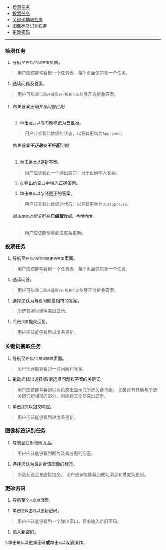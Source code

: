 - [检测任务](#validate)  
- [投票任务](#vote)  
- [关键词摘取任务](#keywords)
- [图像标签识别任务](#image)
- [更改密码](#change_pwd)  

<hr/>

### 检测任务 <a name="validate"></a>
1. 导航至`任务/检测答案`页面。
>用户应该能够看到一个任务表，每个页面仅包含**一个**任务。
1. 通读问题及答案。
>用户可以单击`展开`或`展开/折叠全部`以展开或折叠答案。
1. 
    ###### 如果答案正确并与问题匹配 ######
    1. 单击`通过`以将问题标记为已批准。
    >用户应查看此数据的状态，以将其更新为`Approved`。

    ###### 如果答案**不正确**或**不匹配**问题 ######
    1. 单击`更改`以更新答案。
    >用户应该看到一个弹出窗口，用于正确输入答案。
    1. 在弹出的窗口中输入正确答案。
    >
    1. 单击`确认`以存储更正的答案。
    >用户应查看此数据的状态，以将其更新为`Disapproved`。

    ###### 单击`提交`以提交所有**已编辑**数据。######
    >用户应该能够看到进度条更新。

### 投票任务 <a name="vote"></a>
1. 导航至`任务/投票挑选正确答案`页面。
>用户应该能够看到一个任务表，每个页面仅包含**一个**任务。
1. 通读问答。
>用户可以单击`展开`或`展开/折叠全部`以展开或折叠答案。
1. 选择您认为与该问题最相符的答案。
>所选答案以绿色突出显示。
1. 点击`投票`提交回复。
>用户应该能够看到进度条更新。

### 关键词摘取任务 <a name="keywords"></a>
1. 导航至`任务/关键词摘取`页面。
>用户应该能够看到一对问题和答案。
1. 拖动光标以选择/取消选择问题和答案的关键词。
>用户应该能够看到以蓝色突出显示的所选关键词组。
>如果还有其他与所选关键词组相同的部分，则应将其全部突出显示。
1. 单击`提交`以提交响应。
>用户应该能够看到进度条更新。 

### 图像标签识别任务 <a name="image"></a>
1. 导航至`任务/图像`页面。
>用户应该能够看到图片及其分配的标签。
1. 选择您认为最适合该图像的标签。
>所选标签会被直接提交。
>用户应该能够看到成功消息和进度条更新。

### 更改密码 <a name="change_pwd"></a>
1. 导航至`个人信息`页面。
>
1. 单击`更改密码`以更新密码。
>用户应该能够看到一个弹出窗口，要求输入新旧密码。
1. 输入新密码。
>
1.单击`确认`以更新密码**或**单击`x`以取消操作。